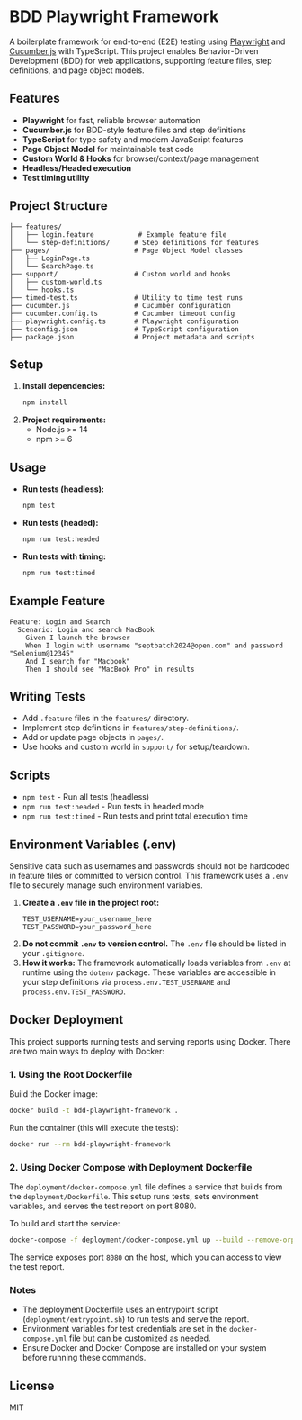 # BDD Playwright Framework

A boilerplate framework for end-to-end (E2E) testing using [Playwright](https://playwright.dev/) and [Cucumber.js](https://github.com/cucumber/cucumber-js) with TypeScript. This project enables Behavior-Driven Development (BDD) for web applications, supporting feature files, step definitions, and page object models.

## Features
- **Playwright** for fast, reliable browser automation
- **Cucumber.js** for BDD-style feature files and step definitions
- **TypeScript** for type safety and modern JavaScript features
- **Page Object Model** for maintainable test code
- **Custom World & Hooks** for browser/context/page management
- **Headless/Headed execution**
- **Test timing utility**

## Project Structure
```
├── features/
│   ├── login.feature           # Example feature file
│   └── step-definitions/      # Step definitions for features
├── pages/                     # Page Object Model classes
│   ├── LoginPage.ts
│   └── SearchPage.ts
├── support/                   # Custom world and hooks
│   ├── custom-world.ts
│   └── hooks.ts
├── timed-test.ts              # Utility to time test runs
├── cucumber.js                # Cucumber configuration
├── cucumber.config.ts         # Cucumber timeout config
├── playwright.config.ts       # Playwright configuration
├── tsconfig.json              # TypeScript configuration
├── package.json               # Project metadata and scripts
```

## Setup
1. **Install dependencies:**
   ```bash
   npm install
   ```
2. **Project requirements:**
   - Node.js >= 14
   - npm >= 6

## Usage
- **Run tests (headless):**
  ```bash
  npm test
  ```
- **Run tests (headed):**
  ```bash
  npm run test:headed
  ```
- **Run tests with timing:**
  ```bash
  npm run test:timed
  ```

## Example Feature
```
Feature: Login and Search
  Scenario: Login and search MacBook
    Given I launch the browser
    When I login with username "septbatch2024@open.com" and password "Selenium@12345"
    And I search for "Macbook"
    Then I should see "MacBook Pro" in results
```

## Writing Tests
- Add `.feature` files in the `features/` directory.
- Implement step definitions in `features/step-definitions/`.
- Add or update page objects in `pages/`.
- Use hooks and custom world in `support/` for setup/teardown.

## Scripts
- `npm test` - Run all tests (headless)
- `npm run test:headed` - Run tests in headed mode
- `npm run test:timed` - Run tests and print total execution time

## Environment Variables (.env)

Sensitive data such as usernames and passwords should not be hardcoded in feature files or committed to version control. This framework uses a `.env` file to securely manage such environment variables.

1. **Create a `.env` file in the project root:**
   ```env
   TEST_USERNAME=your_username_here
   TEST_PASSWORD=your_password_here
   ```
2. **Do not commit `.env` to version control.** The `.env` file should be listed in your `.gitignore`.
3. **How it works:** The framework automatically loads variables from `.env` at runtime using the `dotenv` package. These variables are accessible in your step definitions via `process.env.TEST_USERNAME` and `process.env.TEST_PASSWORD`.

## Docker Deployment

This project supports running tests and serving reports using Docker. There are two main ways to deploy with Docker:

### 1. Using the Root Dockerfile

Build the Docker image:

```bash
docker build -t bdd-playwright-framework .
```

Run the container (this will execute the tests):

```bash
docker run --rm bdd-playwright-framework
```

### 2. Using Docker Compose with Deployment Dockerfile

The `deployment/docker-compose.yml` file defines a service that builds from the `deployment/Dockerfile`. This setup runs tests, sets environment variables, and serves the test report on port 8080.

To build and start the service:

```bash
docker-compose -f deployment/docker-compose.yml up --build --remove-orphans
```

The service exposes port `8080` on the host, which you can access to view the test report.

### Notes

- The deployment Dockerfile uses an entrypoint script (`deployment/entrypoint.sh`) to run tests and serve the report.
- Environment variables for test credentials are set in the `docker-compose.yml` file but can be customized as needed.
- Ensure Docker and Docker Compose are installed on your system before running these commands.

## License
MIT
